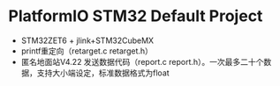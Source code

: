 # PlatformIO STM32 Default Project

- STM32ZET6 + jlink+STM32CubeMX
- printf重定向（retarget.c retarget.h）
- 匿名地面站V4.22 发送数据代码（report.c report.h）。一次最多二十个数据，支持大小端设定，标准数据格式为float

